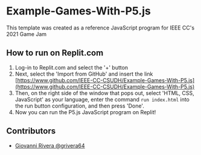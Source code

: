 # Example-Games-With-P5.js

This template was created as a reference JavaScript program for IEEE CC's 2021 Game Jam

## How to run on Replit.com

1. Log-in to Replit.com and select the '+' button
1. Next, select the 'Import from GitHub' and insert the link [https://www.github.com/IEEE-CC-CSUDH/Example-Games-With-P5.js](https://www.github.com/IEEE-CC-CSUDH/Example-Games-With-P5.js)
1. Then, on the right side of the window that pops out, select 'HTML, CSS, JavaScript' as your language, enter the command `run index.html` into the run button configuration, and then press 'Done'.
1. Now you can run the P5.js JavaScript program on Replit!

## Contributors

- [Giovanni Rivera @grivera64](https://github.com/grivera64)
